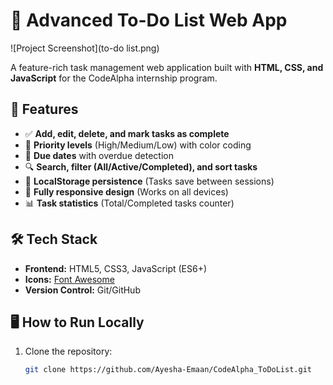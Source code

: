 # 📝 Advanced To-Do List Web App

![Project Screenshot](to-do list.png) 

A feature-rich task management web application built with **HTML, CSS, and JavaScript** for the CodeAlpha internship program.

## 🚀 Features

- ✅ **Add, edit, delete, and mark tasks as complete**
- 🎨 **Priority levels** (High/Medium/Low) with color coding
- 📅 **Due dates** with overdue detection
- 🔍 **Search, filter (All/Active/Completed), and sort tasks**
- 💾 **LocalStorage persistence** (Tasks save between sessions)
- 📱 **Fully responsive design** (Works on all devices)
- 📊 **Task statistics** (Total/Completed tasks counter)

## 🛠️ Tech Stack

- **Frontend:** HTML5, CSS3, JavaScript (ES6+)
- **Icons:** [Font Awesome](https://fontawesome.com/)
- **Version Control:** Git/GitHub

## 🖥️ How to Run Locally

1. Clone the repository:
   ```bash
   git clone https://github.com/Ayesha-Emaan/CodeAlpha_ToDoList.git
